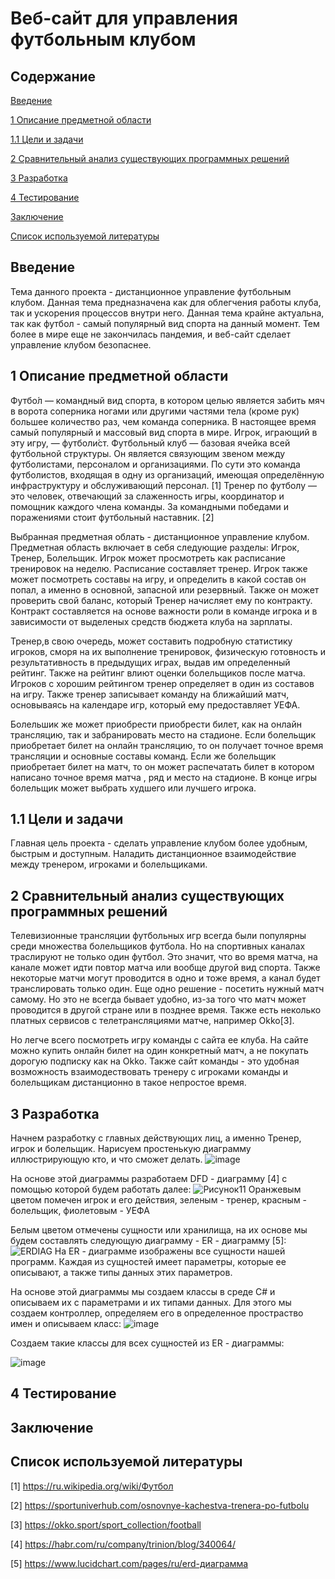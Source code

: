 # Веб-сайт для управления футбольным клубом

## Содержание

[Введение](#introdution)

[1 Описание предметной области](#domainDescription)

[1.1 Цели и задачи](#Tasks)

[2 Сравнительный анализ существующих программных решений](#existSoftware)

[3 Разработка](#Development)

[4 Тестирование](#Test)

[Заключение](#End)

[Список используемой литературы](#Litera)

<a name="introdution"/>

## Введение

<a name="domainDescription"/>

Тема данного проекта - дистанционное управление футбольным клубом. Данная тема предназначена как для облегчения работы клуба, так и ускорения процессов внутри него. Данная тема крайне актуальна, так как футбол - самый популярный вид спорта на данный момент. Тем более в мире еще не закончилась пандемия, и веб-сайт сделает управление клубом безопаснее. 
## 1 Описание предметной области
Футбо́л — командный вид спорта, в котором целью является забить мяч в ворота соперника ногами или другими частями тела (кроме рук) большее количество раз, чем команда соперника. В настоящее время самый популярный и массовый вид спорта в мире. Игрок, играющий в эту игру, — футболи́ст. Футбольный клуб — базовая ячейка всей футбольной структуры. Он является связующим звеном между футболистами, персоналом и организациями. По сути это команда футболистов, входящая в одну из организаций, имеющая определённую инфраструктуру и обслуживающий персонал. [1] Тренер по футболу — это человек, отвечающий за слаженность игры, координатор и помощник каждого члена команды. За командными победами и поражениями стоит футбольный наставник. [2]

Выбранная предметная облать - дистанционное управление клубом. Предметная область включает в себя следующие разделы: Игрок, Тренер, Болельщик. Игрок может просмотреть как расписание тренировок на неделю. Расписание составляет тренер. Игрок также может посмотреть составы на игру, и определить в какой состав он попал, а именно в основной, запасной или резервный. Также он может проверить свой баланс, который Тренер начисляет ему по контракту. Контракт составляется на основе важности роли в команде игрока и в зависимости от выделеных средств бюджета клуба на зарплаты. 

Тренер,в свою очередь, может составить подробную статистику игроков, сморя на их выполнение тренировок, физическую готовность и результативность в предыдущих играх, выдав им определенный рейтинг. Также на рейтинг влиют оценки болельщиков после матча. Игроков с хорошим рейтингом тренер определяет в один из составов на игру. Также тренер записывает команду на ближайший матч, основываясь на календаре игр, который ему предоставляет УЕФА.

Болельшик же может  приобрести приобрести билет, как на онлайн трансляцию, так и забранировать место на стадионе. Если болельщик приобретает билет на онлайн трансляцию, то он получает точное время трансляции и основные составы команд. Если же болельщик приобретает билет на матч, то он может распечатать билет в котором написано точное время матча , ряд и место на стадионе. В конце игры болельщик может выбрать худшего или лучшего игрока.

<a name = "Tasks"/>

## 1.1 Цели и задачи
Главная цель проекта - сделать управление клубом более удобным, быстрым и доступным.
Наладить дистанционное взаимодействие между тренером, игроками и болельщиками.
<a name = "existSoftware"/>

## 2 Сравнительный анализ существующих программных решений
Телевизионные трансляции футбольных игр всегда были популярны среди множества болельщиков футбола. Но на спортивных каналах траслируют не только один футбол. Это значит, что во время матча, на канале может идти повтор матча или вообще другой вид спорта. Также некоторые матчи могут проводится в одно и тоже время, а канал будет транслировать только один.
Еще одно решение - посетить нужный матч самому. Но это не всегда бывает удобно, из-за того что матч может проводится в другой стране или в позднее время. Также есть неколько платных сервисов с телетрансляциями матче, например Okko[3].

Но легче всего посмотреть игру команды с сайта ее клуба. На сайте можно купить онлайн билет на один конкретный матч, а не покупать дорогую подписку как на Okko. Также сайт команды - это удобная возможность взаимодествовать тренеру с игроками команды и болельщикам дистанционно в такое непростое время. 
<a name = "Development"/>

## 3 Разработка
Начнем разработку с главных действующих лиц, а именно Тренер, игрок и болельщик. Нарисуем простенькую диаграмму иллюстрирующую кто, и что сможет делать.
![image](https://user-images.githubusercontent.com/91204107/144304368-869865d9-7054-4240-83e4-a8785eaa96a8.png)

На основе этой диаграммы разработаем DFD - диаграмму [4] с помощью которой будем работать далее:
![Рисунок11](https://user-images.githubusercontent.com/91204107/144305950-d63db309-13b0-4521-b43c-6640337d50b2.png)
Оранжевым цветом помечен игрок и его действия, зеленым - тренер, красным - болельщик, фиолетовым - УЕФА

Белым цветом отмечены сущности или хранилища, на их основе мы будем составлять следующую диаграмму - ER - диаграмму [5]:
![ERDIAG](https://user-images.githubusercontent.com/91204107/144306722-973c5222-5542-4340-83b4-8ee6588c39f1.png)
На ER - диаграмме изображены все сущности нашей программ. Каждая из сущностей имеет параметры, которые ее описывают, а также типы данных этих параметров. 

На основе этой диаграммы мы создаем классы в среде C# и описываем их с параметрами и их типами данных. Для этого мы создаем контроллер, определяем его в определенное простраство имен и описываем класс:
![image](https://user-images.githubusercontent.com/91204107/144307825-e57f2801-5d91-473f-b9c8-a23e7aaed72e.png)

Создаем такие классы для всех сущностей из ER - диаграммы:

![image](https://user-images.githubusercontent.com/91204107/144307987-eb127572-e123-4c5b-bbce-5043c95d4bbb.png)





<a name = "Test"/>

## 4 Тестирование

<a name = "End"/>

## Заключение

<a name = "Litera"/>

## Список используемой литературы

[1] https://ru.wikipedia.org/wiki/Футбол

[2] https://sportuniverhub.com/osnovnye-kachestva-trenera-po-futbolu

[3] https://okko.sport/sport_collection/football

[4] https://habr.com/ru/company/trinion/blog/340064/

[5] https://www.lucidchart.com/pages/ru/erd-диаграмма
